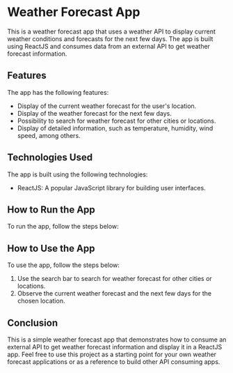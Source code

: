 # Weather Forecast App

This is a weather forecast app that uses a weather API to display current weather conditions and forecasts for the next few days. The app is built using ReactJS and consumes data from an external API to get weather forecast information.

## Features

The app has the following features:

- Display of the current weather forecast for the user's location.
- Display of the weather forecast for the next few days.
- Possibility to search for weather forecast for other cities or locations.
- Display of detailed information, such as temperature, humidity, wind speed, among others.

## Technologies Used

The app is built using the following technologies:

- ReactJS: A popular JavaScript library for building user interfaces.


## How to Run the App

To run the app, follow the steps below:


## How to Use the App

To use the app, follow the steps below:

1. Use the search bar to search for weather forecast for other cities or locations.
2. Observe the current weather forecast and the next few days for the chosen location.

## Conclusion

This is a simple weather forecast app that demonstrates how to consume an external API to get weather forecast information and display it in a ReactJS app. Feel free to use this project as a starting point for your own weather forecast applications or as a reference to build other API consuming apps.